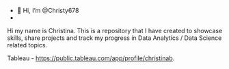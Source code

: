 - 👋 Hi, I’m @Christy678
- 
Hi my name is Christina. This is a repository that I have created to showcase skills, share projects and track my progress in Data Analytics / Data Science related topics. 

Tableau - https://public.tableau.com/app/profile/christinab.

<!---
Christy678/Christy678 is a ✨ special ✨ repository because its `README.md` (this file) appears on your GitHub profile.
You can click the Preview link to take a look at your changes.

Hi my name is Christina and this is a repository to showcase my work.
--->

